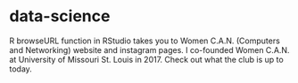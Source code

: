 # data-science
R browseURL function in RStudio takes you to Women C.A.N. (Computers and Networking) website and instagram pages.
I co-founded Women C.A.N. at University of Missouri St. Louis in 2017.
Check out what the club is up to today.
